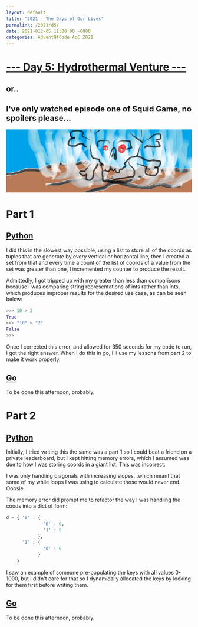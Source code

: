 ```yaml
---
layout: default
title: "2021 - The Days of Our Lives"
permalink: /2021/d5/
date: 2021-012-05 11:00:00 -0000
categories: AdventOfCode AoC 2021
---
```

# [--- Day 5: Hydrothermal Venture ---](https://adventofcode.com/2021/day/5)
## or..
## I've only watched episode one of Squid Game, no spoilers please...
![one art please](/docs/assets/img/vents.png)
# Part 1

## [Python](https://github.com/aaronlael/AoC-2021/blob/master/AoC_2021_D5P1.py)

I did this in the slowest way possible, using a list to store all of the coords as tuples that are generate by every  vertical or horizontal line, then I created a set from that and every time a count of the list of coords of a value from the set was greater than one, I incremented my counter to produce the result.

Admittedly, I got tripped up with my greater than less than comparisons because I was comparing string representations of ints rather than ints, which produces improper results for the desired use case, as can be seen below:
```python
>>> 10 > 2
True
>>> "10" > "2"
False
>>>
```
Once I corrected this error, and allowed for 350 seconds for my code to run, I got the right answer.  When I do this in go, I'll use my lessons from part 2 to make it work properly.

## [Go](pending)

To be done this afternoon, probably.

# Part 2

## [Python](https://github.com/aaronlael/AoC-2021/blob/master/AoC_2021_D5P2.py)

Initially, I tried writing this the same was a part 1 so I could beat a friend on a private leaderboard, but I kept hitting memory errors, which I assumed was due to how I was storing coords in a giant list.  This was incorrect.

I was only handling diagonals with increasing slopes...which meant that some of my while loops I was using to calculate those would never end.  Oopsie.

The memory error did prompt me to refactor the way I was handling the coods into a dict of form:
```python
d = { '0' : {
              '0' : 0,
              '1' : 0
            },
      '1' : {
              '0' : 0
            }
    }
```
I saw an example of someone pre-populating the keys with all values 0-1000, but I didn't care for that so I dynamically allocated the keys by looking for them first before writing them.


## [Go](pending)

To be done this afternoon, probably.
